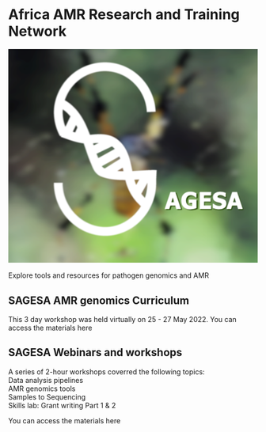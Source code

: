 # Africa AMR Research and Training Network
![SAGESA logo](logos/SAGESA.png)

Explore tools and resources for pathogen genomics and AMR

## SAGESA AMR genomics Curriculum
This 3 day workshop was held virtually on 25 - 27 May 2022. You can access the materials here

## SAGESA Webinars and workshops
A series of 2-hour workshops coverred the following topics:     
Data analysis pipelines        
AMR genomics tools     
Samples to Sequencing      
Skills lab: Grant writing Part 1 & 2  

You can access the materials here
